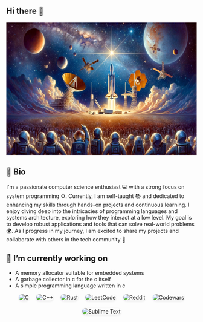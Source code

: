 ## Hi there 👋

<p align="center">

<img width="800" height="350" src="./banner.png" alt="my banner">

</p>

## 📝 Bio 
I'm a passionate computer science enthusiast 💻 with a strong focus on system programming ⚙️. Currently, I am self-taught 📚 and dedicated to enhancing my skills through hands-on projects and continuous learning.
I enjoy diving deep into the intricacies of programming languages and systems architecture, exploring how they interact at a low level. My goal is to develop robust applications and tools that can solve real-world problems 🌍.
As I progress in my journey, I am excited to share my projects and collaborate with others in the tech community 🤝

## 🔭 I’m currently working on
- A memory allocator suitable for embedded systems
- A garbage collector in c for the c itself
- A simple programming language written in c 

<div style="display: flex; flex-wrap: wrap; justify-content: center; gap: 20px;">

<img src="https://img.shields.io/badge/c-%2300599C.svg?style=for-the-badge&logo=c&logoColor=white" alt="C" style="border-radius: 8px; box-shadow: 0 2px 5px rgba(0, 0, 0, 0.1);">
    
 <img src="https://img.shields.io/badge/c++-%2300599C.svg?style=for-the-badge&logo=c%2B%2B&logoColor=white" alt="C++" style="border-radius: 8px; box-shadow: 0 2px 5px rgba(0, 0, 0, 0.1);">
    
 <img src="https://img.shields.io/badge/rust-%23000000.svg?style=for-the-badge&logo=rust&logoColor=white" alt="Rust" style="border-radius: 8px; box-shadow: 0 2px 5px rgba(0, 0, 0, 0.1);">
    
 <img src="https://img.shields.io/badge/LeetCode-000000?style=for-the-badge&logo=LeetCode&logoColor=#d16c06" alt="LeetCode" style="border-radius: 8px; box-shadow: 0 2px 5px rgba(0, 0, 0, 0.1);">
    
<img src="https://img.shields.io/badge/Reddit-%23FF4500.svg?style=for-the-badge&logo=Reddit&logoColor=white" alt="Reddit" style="border-radius: 8px; box-shadow: 0 2px 5px rgba(0, 0, 0, 0.1);">
    
<img src="https://img.shields.io/badge/Codewars-B1361E?style=for-the-badge&logo=codewars&logoColor=grey" alt="Codewars" style="border-radius: 8px; box-shadow: 0 2px 5px rgba(0, 0, 0, 0.1);">
    
<img src="https://img.shields.io/badge/sublime_text-%23575757.svg?style=for-the-badge&logo=sublime-text&logoColor=important" alt="Sublime Text" style="border-radius: 8px; box-shadow: 0 2px 5px rgba(0, 0, 0, 0.1);">

</div>
<!--
**CoreCrafter/Corecrafter** is a ✨ _special_ ✨ repository because its `README.md` (this file) appears on your GitHub profile.

Here are some ideas to get you started:


- 🌱 I’m currently learning ...
- 👯 I’m looking to collaborate on ...
- 🤔 I’m looking for help with ...
- 💬 Ask me about ...
- 📫 How to reach me: ...
- 😄 Pronouns: ...
- ⚡ Fun fact: ...
-->
